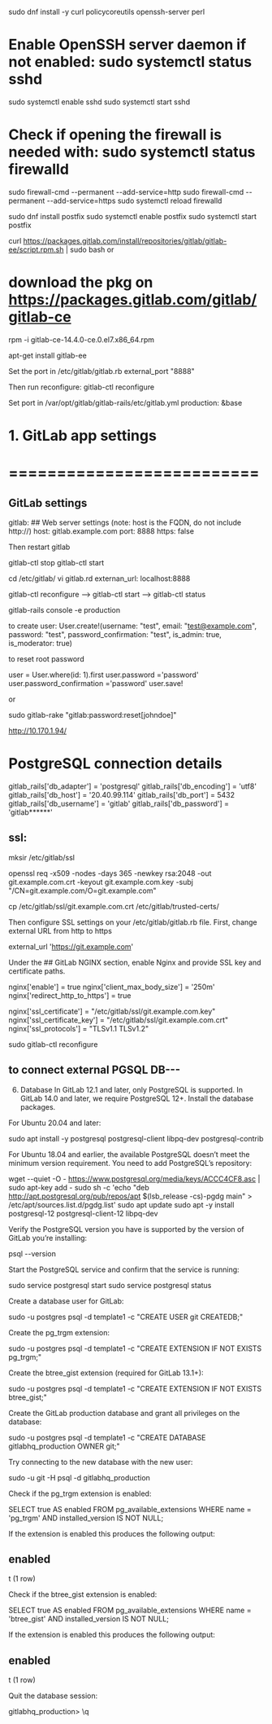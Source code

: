 





sudo dnf install -y curl policycoreutils openssh-server perl
# Enable OpenSSH server daemon if not enabled: sudo systemctl status sshd
sudo systemctl enable sshd
sudo systemctl start sshd
# Check if opening the firewall is needed with: sudo systemctl status firewalld
sudo firewall-cmd --permanent --add-service=http
sudo firewall-cmd --permanent --add-service=https
sudo systemctl reload firewalld

sudo dnf install postfix
sudo systemctl enable postfix
sudo systemctl start postfix

curl https://packages.gitlab.com/install/repositories/gitlab/gitlab-ee/script.rpm.sh | sudo bash
or
# download the pkg on https://packages.gitlab.com/gitlab/gitlab-ce
rpm -i  gitlab-ce-14.4.0-ce.0.el7.x86_64.rpm

apt-get install gitlab-ee

Set the port in /etc/gitlab/gitlab.rb
external_port "8888"

Then run reconfigure:
gitlab-ctl reconfigure




Set port in /var/opt/gitlab/gitlab-rails/etc/gitlab.yml
production: &base
  #
  # 1. GitLab app settings
  # ==========================

  ## GitLab settings
  gitlab:
    ## Web server settings (note: host is the FQDN, do not include http://)
    host: gitlab.example.com
    port: 8888
    https: false

Then restart gitlab

gitlab-ctl stop
gitlab-ctl start

cd /etc/gitlab/
vi gitlab.rd
externan_url: localhost:8888


gitlab-ctl reconfigure --> gitlab-ctl start --> gitlab-ctl status



gitlab-rails console -e production

to create user:
User.create!(username: "test", email: "test@example.com", password: "test", password_confirmation: "test", is_admin: true, is_moderator: true)



to reset root password

user = User.where(id: 1).first user.password ='password' user.password_confirmation ='password' user.save!

or

sudo gitlab-rake "gitlab:password:reset[johndoe]"

http://10.170.1.94/


# PostgreSQL connection details
gitlab_rails['db_adapter'] = 'postgresql'
gitlab_rails['db_encoding'] = 'utf8'
gitlab_rails['db_host'] = '20.40.99.114' 
gitlab_rails['db_port'] = 5432
gitlab_rails['db_username'] = 'gitlab'
gitlab_rails['db_password'] = 'gitlab******'



ssl:
-----

mksir /etc/gitlab/ssl

openssl req -x509 -nodes -days 365 -newkey rsa:2048 -out git.example.com.crt -keyout git.example.com.key -subj "/CN=git.example.com/O=git.example.com"

cp /etc/gitlab/ssl/git.example.com.crt /etc/gitlab/trusted-certs/

Then configure SSL settings on your /etc/gitlab/gitlab.rb file. First, change external URL from http to https

external_url 'https://git.example.com'

Under the ## GitLab NGINX section, enable Nginx and provide SSL key and certificate paths.

nginx['enable'] = true
nginx['client_max_body_size'] = '250m'
nginx['redirect_http_to_https'] = true

nginx['ssl_certificate'] = "/etc/gitlab/ssl/git.example.com.key"
nginx['ssl_certificate_key'] = "/etc/gitlab/ssl/git.example.com.crt"
nginx['ssl_protocols'] = "TLSv1.1 TLSv1.2"


sudo gitlab-ctl reconfigure



to connect external PGSQL DB--- 
----------------------------------------

6. Database
In GitLab 12.1 and later, only PostgreSQL is supported. In GitLab 14.0 and later, we require PostgreSQL 12+.
Install the database packages.

For Ubuntu 20.04 and later:

sudo apt install -y postgresql postgresql-client libpq-dev postgresql-contrib

For Ubuntu 18.04 and earlier, the available PostgreSQL doesn’t meet the minimum version requirement. You need to add PostgreSQL’s repository:

wget --quiet -O - https://www.postgresql.org/media/keys/ACCC4CF8.asc | sudo apt-key add -
sudo sh -c 'echo "deb http://apt.postgresql.org/pub/repos/apt $(lsb_release -cs)-pgdg main" > /etc/apt/sources.list.d/pgdg.list'
sudo apt update
sudo apt -y install postgresql-12 postgresql-client-12 libpq-dev

Verify the PostgreSQL version you have is supported by the version of GitLab you’re installing:

psql --version

Start the PostgreSQL service and confirm that the service is running:

sudo service postgresql start
sudo service postgresql status

Create a database user for GitLab:

sudo -u postgres psql -d template1 -c "CREATE USER git CREATEDB;"

Create the pg_trgm extension:

sudo -u postgres psql -d template1 -c "CREATE EXTENSION IF NOT EXISTS pg_trgm;"

Create the btree_gist extension (required for GitLab 13.1+):

sudo -u postgres psql -d template1 -c "CREATE EXTENSION IF NOT EXISTS btree_gist;"

Create the GitLab production database and grant all privileges on the database:

sudo -u postgres psql -d template1 -c "CREATE DATABASE gitlabhq_production OWNER git;"

Try connecting to the new database with the new user:

sudo -u git -H psql -d gitlabhq_production

Check if the pg_trgm extension is enabled:

SELECT true AS enabled
FROM pg_available_extensions
WHERE name = 'pg_trgm'
AND installed_version IS NOT NULL;

If the extension is enabled this produces the following output:

enabled
---------
 t
(1 row)

Check if the btree_gist extension is enabled:

SELECT true AS enabled
FROM pg_available_extensions
WHERE name = 'btree_gist'
AND installed_version IS NOT NULL;

If the extension is enabled this produces the following output:

enabled
---------
 t
(1 row)

Quit the database session:

gitlabhq_production> \q
